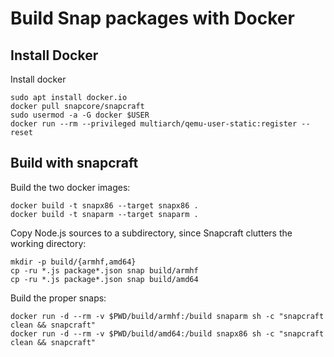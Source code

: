 # Build Snap packages with Docker

## Install Docker
Install docker
```
sudo apt install docker.io
docker pull snapcore/snapcraft
sudo usermod -a -G docker $USER
docker run --rm --privileged multiarch/qemu-user-static:register --reset
```

## Build with snapcraft


Build the two docker images:

```
docker build -t snapx86 --target snapx86 .
docker build -t snaparm --target snaparm .
```

Copy Node.js sources to a subdirectory, since Snapcraft clutters the working directory:
```
mkdir -p build/{armhf,amd64}
cp -ru *.js package*.json snap build/armhf
cp -ru *.js package*.json snap build/amd64
```

Build the proper snaps:
```
docker run -d --rm -v $PWD/build/armhf:/build snaparm sh -c "snapcraft clean && snapcraft"
docker run -d --rm -v $PWD/build/amd64:/build snapx86 sh -c "snapcraft clean && snapcraft"
```
